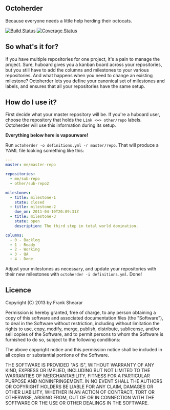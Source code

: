 Octoherder
----------

Because everyone needs a little help herding their octocats.

[![Build Status](https://secure.travis-ci.org/frankshearar/octoherder.png?branch=master)](http://travis-ci.org/frankshearar/octoherder) [![Coverage Status](https://coveralls.io/repos/frankshearar/octoherder/badge.png?branch=master)](https://coveralls.io/r/frankshearar/octoherder)

So what's it for?
-----------------

If you have multiple repositories for one project, it's a pain to manage the project. Sure, huboard gives you a kanban board across your repositories, but you still have to add the columns and milestones to your various repositories. And what happens when you need to change an existing milestone? Octoherder lets you define your canonical set of milestones and labels, and ensures that all your repositories have the same setup.

How do I use it?
----------------

First decide what your master repository will be. If you're a huboard user, choose the repository that holds the `Link <=> other/repo` labels. Octoherder will use this information during its setup.

__Everything below here is vapourware!__

Run `octoherder -o definitions.yml -r master/repo`. That will produce a YAML file looking something like this:

````yaml
---
master: me/master-repo

repositories:
  - me/sub-repo
  - other/sub-repo2

milestones:
  - title: milestone-1
    state: closed
  - title: milestone-2
    due_on: 2011-04-10T20:09:31Z
  - title: milestone-3
    state: open
    description: The third step in total world domination.

columns:
  - 0 - Backlog
  - 1 - Ready
  - 2 - Working
  - 3 - QA
  - 4 - Done
````

Adjust your milestones as necessary, and update your repositories with their new milestones with `octoherder -i definitions.yml`. Done!

Licence
-------

Copyright (C) 2013 by Frank Shearar

Permission is hereby granted, free of charge, to any person obtaining a copy of this software and associated documentation files (the "Software"), to deal in the Software without restriction, including without limitation the rights to use, copy, modify, merge, publish, distribute, sublicense, and/or sell copies of the Software, and to permit persons to whom the Software is furnished to do so, subject to the following conditions:

The above copyright notice and this permission notice shall be included in all copies or substantial portions of the Software.

THE SOFTWARE IS PROVIDED "AS IS", WITHOUT WARRANTY OF ANY KIND, EXPRESS OR IMPLIED, INCLUDING BUT NOT LIMITED TO THE WARRANTIES OF MERCHANTABILITY, FITNESS FOR A PARTICULAR PURPOSE AND NONINFRINGEMENT. IN NO EVENT SHALL THE AUTHORS OR COPYRIGHT HOLDERS BE LIABLE FOR ANY CLAIM, DAMAGES OR OTHER LIABILITY, WHETHER IN AN ACTION OF CONTRACT, TORT OR OTHERWISE, ARISING FROM, OUT OF OR IN CONNECTION WITH THE SOFTWARE OR THE USE OR OTHER DEALINGS IN THE SOFTWARE.